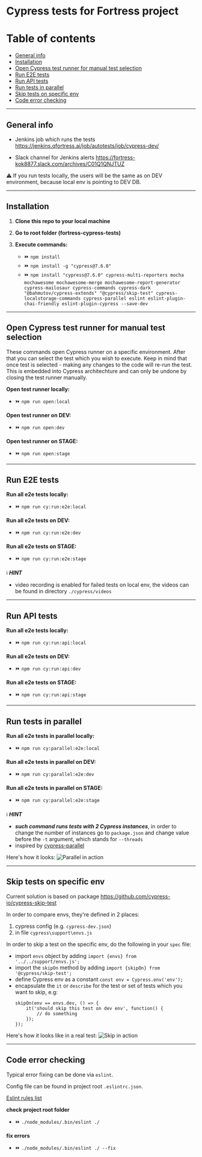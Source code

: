 # Cypress tests for Fortress project

Table of contents
=================

<!--ts-->
   * [General info](#general-info)
   * [Installation](#installation)
   * [Open Cypress test runner for manual test selection](#open-cypress-test-runner-for-manual-test-selection)
   * [Run E2E tests](#run-e2e-tests)
   * [Run API tests](#run-api-tests)
   * [Run tests in parallel](#run-tests-in-parallel)
   * [Skip tests on specific env](#skip-tests-on-specific-env)
   * [Code error checking](#code-error-checking)
<!--te-->

---
## General info

- Jenkins job which runs the tests https://jenkins.qfortress.ai/job/autotests/job/cypress-dev/

- Slack channel for Jenkins alerts https://fortress-kok8877.slack.com/archives/C01Q1QNJTUZ

⚠️ If you run tests locally, the users will be the same as on DEV environment, because local env is pointing to DEV DB.

---
## Installation

1. **Clone this repo to your local machine**

2. **Go to root folder (fortress-cypress-tests)**

3. **Execute commands:**
    - :fast_forward: `npm install`
    - :fast_forward: `npm install -g "cypress@7.6.0"`
    - :fast_forward: `npm install "cypress@7.6.0" cypress-multi-reporters mocha mochawesome mochawesome-merge mochawesome-report-generator cypress-mailosaur cypress-commands cypress-dark "@bahmutov/cypress-extends" "@cypress/skip-test" cypress-localstorage-commands cypress-parallel eslint eslint-plugin-chai-friendly eslint-plugin-cypress --save-dev`

---
## Open Cypress test runner for manual test selection

These commands open Cypress runner on a specific environment. After that you can select the test which you wish to execute. Keep in mind that once test is selected - making any changes to the code will re-run the test. This is embedded into Cypress architechture and can only be undone by closing the test runner manually.

**Open test runner locally:**
- :fast_forward: `npm run open:local`

**Open test runner on DEV:**
- :fast_forward: `npm run open:dev`

**Open test runner on STAGE:**
- :fast_forward: `npm run open:stage`

---
## Run E2E tests

**Run all e2e tests locally:**
- :fast_forward: `npm run cy:run:e2e:local`

**Run all e2e tests on DEV:**
- :fast_forward: `npm run cy:run:e2e:dev`

**Run all e2e tests on STAGE:**
- :fast_forward: `npm run cy:run:e2e:stage`

:information_source: **_HINT_**
- video recording is enabled for failed tests on local env, the videos can be found in directory `./cypress/videos`

---
## Run API tests

**Run all e2e tests locally:**
- :fast_forward: `npm run cy:run:api:local`

**Run all e2e tests on DEV:**
- :fast_forward: `npm run cy:run:api:dev`

**Run all e2e tests on STAGE:**
- :fast_forward: `npm run cy:run:api:stage`

---
## Run tests in parallel

**Run all e2e tests in parallel locally:**
- :fast_forward: `npm run cy:parallel:e2e:local`

**Run all e2e tests in parallel on DEV:**
- :fast_forward: `npm run cy:parallel:e2e:dev`

**Run all e2e tests in parallel on STAGE:**
- :fast_forward: `npm run cy:parallel:e2e:stage`

:information_source: **_HINT_**
- **_such command runs tests with 2 Cypress instances_**, in order to change the number of instances go to `package.json` and change value before the `-t` argument, which stands for `--threads`
- inspired by [cypress-parallel](https://github.com/tnicola/cypress-parallel)

Here's how it looks:
![Parallel in action](media/parallel-cypress.gif)

---
## Skip tests on specific env

Current solution is based on package https://github.com/cypress-io/cypress-skip-test

In order to compare envs, they're defined in 2 places:

1. cypress config (e.g. `cypress-dev.json`)
2. in file `cypress\support\envs.js`

In order to skip a test on the specific env, do the following in your `spec` file:

- import `envs` object by adding `import {envs} from '../../support/envs.js';`
- import the `skipOn` method by adding `import {skipOn} from '@cypress/skip-test';`
- define Cypress env as a constant `const env = Cypress.env('env');`
- encapsulate the `it` or `describe` for the test or set of tests which you want to skip, e.g:
    ```
    skipOn(env == envs.dev, () => {
        it('should skip this test on dev env', function() {
            // do something
        });    
    });
    ```
    
Here's how it looks like in a real test:
![Skip in action](media/conditional_skip.png)

---
## Code error checking
Typical error fixing can be done via `eslint`.

Config file can be found in project root `.eslintrc.json`.

[Eslint rules list](https://eslint.org/docs/rules/)

**check project root folder**
- :fast_forward: `./node_modules/.bin/eslint ./`

**fix errors**
- :fast_forward: `./node_modules/.bin/eslint ./ --fix`

